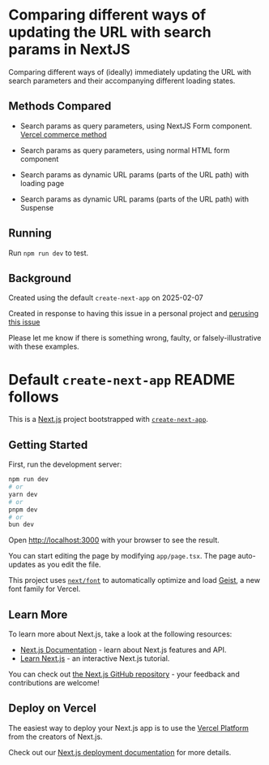 # Comparing different ways of updating the URL with search params in NextJS

Comparing different ways of (ideally) immediately updating the URL with search parameters and their accompanying different loading states.

## Methods Compared
- Search params as query parameters, using NextJS Form component.  [Vercel commerce method](https://github.com/vercel/next.js/issues/53543#issuecomment-2327883526)

- Search params as query parameters, using normal HTML form component

- Search params as dynamic URL params (parts of the URL path) with loading page

- Search params as dynamic URL params (parts of the URL path) with Suspense

## Running
Run `npm run dev` to test.


## Background
Created using the default `create-next-app` on 2025-02-07

Created in response to having this issue in a personal project and [perusing this issue](https://github.com/vercel/next.js/issues/53543)

Please let me know if there is something wrong, faulty, or falsely-illustrative with these examples.  




# Default `create-next-app` README follows

This is a [Next.js](https://nextjs.org) project bootstrapped with [`create-next-app`](https://nextjs.org/docs/app/api-reference/cli/create-next-app).

## Getting Started

First, run the development server:

```bash
npm run dev
# or
yarn dev
# or
pnpm dev
# or
bun dev
```

Open [http://localhost:3000](http://localhost:3000) with your browser to see the result.

You can start editing the page by modifying `app/page.tsx`. The page auto-updates as you edit the file.

This project uses [`next/font`](https://nextjs.org/docs/app/building-your-application/optimizing/fonts) to automatically optimize and load [Geist](https://vercel.com/font), a new font family for Vercel.

## Learn More

To learn more about Next.js, take a look at the following resources:

- [Next.js Documentation](https://nextjs.org/docs) - learn about Next.js features and API.
- [Learn Next.js](https://nextjs.org/learn) - an interactive Next.js tutorial.

You can check out [the Next.js GitHub repository](https://github.com/vercel/next.js) - your feedback and contributions are welcome!

## Deploy on Vercel

The easiest way to deploy your Next.js app is to use the [Vercel Platform](https://vercel.com/new?utm_medium=default-template&filter=next.js&utm_source=create-next-app&utm_campaign=create-next-app-readme) from the creators of Next.js.

Check out our [Next.js deployment documentation](https://nextjs.org/docs/app/building-your-application/deploying) for more details.
